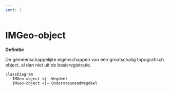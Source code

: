 ```yaml
---
sort: 1
---
```


# IMGeo-object

**Definitie**

De gemeenschappelijke eigenschappen van een grootschalig topografisch object, al
dan niet uit de basisregistratie.

```mermaid
classDiagram
   IMGeo-object <|– Wegdeel
   IMGeo-object <|– OndersteunendWegdeel
```
